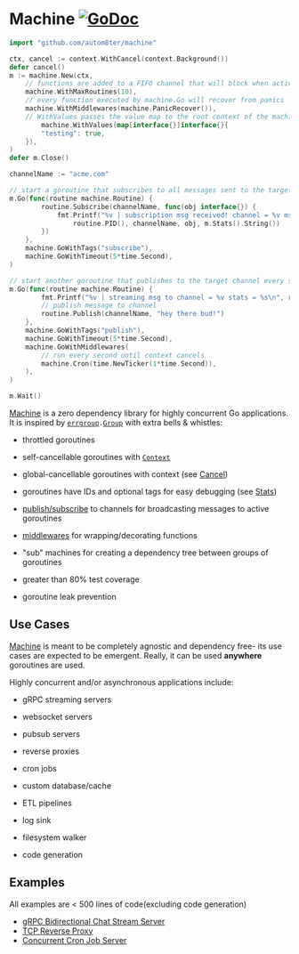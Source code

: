 # Machine [![GoDoc](https://godoc.org/github.com/autom8ter/machine?status.svg)](https://godoc.org/github.com/autom8ter/machine)

```go
import "github.com/autom8ter/machine"

ctx, cancel := context.WithCancel(context.Background())
defer cancel()
m := machine.New(ctx,
	// functions are added to a FIFO channel that will block when active routines == max routines. 
	machine.WithMaxRoutines(10),
    // every function executed by machine.Go will recover from panics
	machine.WithMiddlewares(machine.PanicRecover()),
	// WithValues passes the value map to the root context of the machine- it is available in the context of all child machine's & all Routine's
        machine.WithValues(map[interface{}]interface{}{
	    "testing": true,
    }),
)
defer m.Close()

channelName := "acme.com"

// start a goroutine that subscribes to all messages sent to the target channel for 5 seconds
m.Go(func(routine machine.Routine) {
		routine.Subscribe(channelName, func(obj interface{}) {
			fmt.Printf("%v | subscription msg received! channel = %v msg = %v stats = %s\n",
				routine.PID(), channelName, obj, m.Stats().String())
		})
	},
	machine.GoWithTags("subscribe"),
	machine.GoWithTimeout(5*time.Second),
)

// start another goroutine that publishes to the target channel every second for 5 seconds
m.Go(func(routine machine.Routine) {
		fmt.Printf("%v | streaming msg to channel = %v stats = %s\n", routine.PID(), channelName, routine.Machine().Stats().String())
		// publish message to channel
		routine.Publish(channelName, "hey there bud!")
	},
	machine.GoWithTags("publish"),
	machine.GoWithTimeout(5*time.Second),
	machine.GoWithMiddlewares(
		// run every second until context cancels
		machine.Cron(time.NewTicker(1*time.Second)),
	),
)

m.Wait()
```

[Machine](https://pkg.go.dev/github.com/autom8ter/machine#Machine) is a zero dependency library for highly concurrent Go applications. It is inspired by [`errgroup`](https://pkg.go.dev/golang.org/x/sync/errgroup)`.`[`Group`](https://pkg.go.dev/golang.org/x/sync/errgroup#Group) with extra bells & whistles:

- throttled goroutines

- self-cancellable goroutines with [`Context`](https://golang.org/pkg/context#Context)

- global-cancellable goroutines with context (see [Cancel](https://pkg.go.dev/github.com/autom8ter/machine#Machine.Cancel))

- goroutines have IDs and optional tags for easy debugging (see [Stats](https://pkg.go.dev/github.com/autom8ter/machine#Machine.Stats))

- [publish/subscribe](https://pkg.go.dev/github.com/autom8ter/machine#PubSub) to channels for broadcasting messages to active goroutines

- [middlewares](https://pkg.go.dev/github.com/autom8ter/machine#Middleware) for wrapping/decorating functions

- "sub" machines for creating a dependency tree between groups of goroutines

- greater than 80% test coverage

- goroutine leak prevention

## Use Cases

[Machine](https://pkg.go.dev/github.com/autom8ter/machine#Machine) is meant to be completely agnostic and dependency free- its use cases are expected to be emergent.
Really, it can be used **anywhere** goroutines are used. 

Highly concurrent and/or asynchronous applications include:

- gRPC streaming servers

- websocket servers

- pubsub servers

- reverse proxies

- cron jobs

- custom database/cache

- ETL pipelines

- log sink

- filesystem walker

- code generation

## Examples

All examples are < 500 lines of code(excluding code generation)

- [gRPC Bidirectional Chat Stream Server](examples/README.md#grpc-bidirectional-chat-server)
- [TCP Reverse Proxy](examples/README.md#tcp-reverse-proxy)
- [Concurrent Cron Job Server](examples/README.md#concurrent-cron-server)
